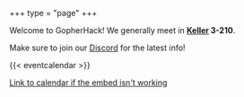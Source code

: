 +++
type = "page"
+++

Welcome to GopherHack! We generally meet in **[Keller] 3-210**.

[Keller]: https://campusmaps.umn.edu/kenneth-h-keller-hall

Make sure to join our [Discord](https://discord.gg/GSmx6FQFfT) for the latest info!

{{< eventcalendar >}}

[Link to calendar if the embed isn't working](https://calendar.google.com/calendar/embed?src=hack%40umn.edu&ctz=America%2FChicago)
